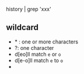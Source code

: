 history | grep 'xxx'

## wildcard
-  \* : one or more  characters
- ?: one character
- d[eo]ll match `e` or `o` 
- d[e-o]ll match `e` to `o`
- 